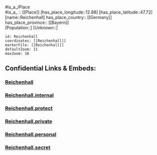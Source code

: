﻿---
location: [47.72,12.88] 
mapzoom: [7,12] 
mapmarker: city 
type: City
tags:
- geo/City


SpocWebEntityId: 33688
isDeleted: false
confidential: public

---
#is_a_/Place  
#is_a_ :: [[Place]] 
[has_place_longitude::12.88] 
[has_place_latitude::47.72] 
[name::Reichenhall] 
has_place_country:: [[Germany]]  
has_place_province:: [[Bayern]]  
[Population::] 
[Unknown::] 


```leaflet
id: Reichenhall
coordinates: [[Reichenhall]] 
markerFile: [[Reichenhall]] 
defaultZoom: 11 
maxZoom: 18
```


## Confidential Links & Embeds: 

### [Reichenhall](/_public/Earth/Continent/Europe/Europe~Central/Germany/Germany~West/Bayern/counties~Bayern/Berchtesgadener_Land/cities~Berchtesgaden/Bad_Reichenhall/City/Reichenhall.md) 

### [Reichenhall.internal](/_internal/Earth/Continent/Europe/Europe~Central/Germany/Germany~West/Bayern/counties~Bayern/Berchtesgadener_Land/cities~Berchtesgaden/Bad_Reichenhall/City/Reichenhall.internal.md) 

### [Reichenhall.protect](/_protect/Earth/Continent/Europe/Europe~Central/Germany/Germany~West/Bayern/counties~Bayern/Berchtesgadener_Land/cities~Berchtesgaden/Bad_Reichenhall/City/Reichenhall.protect.md) 

### [Reichenhall.private](/_private/Earth/Continent/Europe/Europe~Central/Germany/Germany~West/Bayern/counties~Bayern/Berchtesgadener_Land/cities~Berchtesgaden/Bad_Reichenhall/City/Reichenhall.private.md) 

### [Reichenhall.personal](/_personal/Earth/Continent/Europe/Europe~Central/Germany/Germany~West/Bayern/counties~Bayern/Berchtesgadener_Land/cities~Berchtesgaden/Bad_Reichenhall/City/Reichenhall.personal.md) 

### [Reichenhall.secret](/_secret/Earth/Continent/Europe/Europe~Central/Germany/Germany~West/Bayern/counties~Bayern/Berchtesgadener_Land/cities~Berchtesgaden/Bad_Reichenhall/City/Reichenhall.secret.md) 
